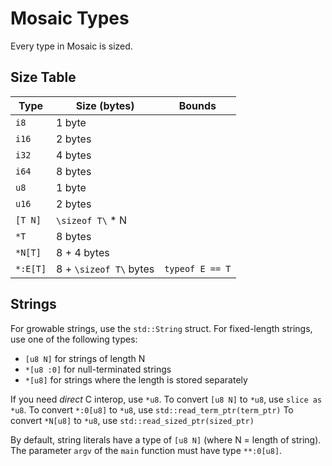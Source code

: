 # Mosaic Types
Every type in Mosaic is sized.

## Size Table
| Type     | Size (bytes)           | Bounds          |
|----------|------------------------|-----------------|
| `i8`     | 1 byte                 |                 |
| `i16`    | 2 bytes                |                 |
| `i32`    | 4 bytes                |                 |
| `i64`    | 8 bytes                |                 |
| `u8`     | 1 byte                 |                 |
| `u16`    | 2 bytes                |                 |
| `[T N]`  | `\sizeof T\` * N       |                 |
| `*T`     | 8 bytes                |                 |
| `*N[T]`  | 8 + 4 bytes            |                 |
| `*:E[T]` | 8 + `\sizeof T\` bytes | `typeof E == T` |

## Strings
For growable strings, use the `std::String` struct.
For fixed-length strings, use one of the following types:

- `[u8 N]` for strings of length N
- `*[u8 :0]` for null-terminated strings
- `*[u8]` for strings where the length is stored separately

If you need *direct* C interop, use `*u8`.
To convert `[u8 N]` to `*u8`, use `slice as *u8`.
To convert `*:0[u8]` to `*u8`, use `std::read_term_ptr(term_ptr)`
To convert `*N[u8]` to `*u8`, use `std::read_sized_ptr(sized_ptr)`

By default, string literals have a type of `[u8 N]` (where N = length of string).
The parameter `argv` of the `main` function must have type `**:0[u8]`.
